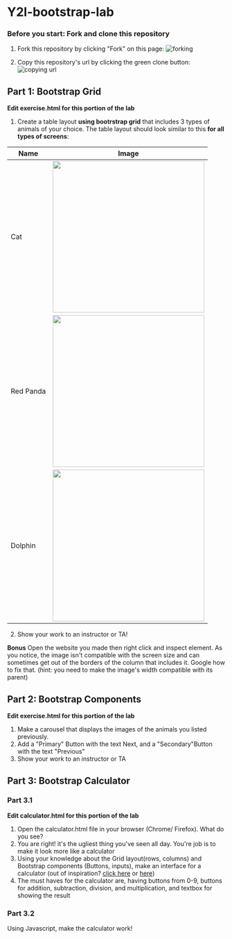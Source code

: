 
# Y2l-bootstrap-lab

### Before you start: Fork and clone this repository

1. Fork this repository by clicking "Fork" on this page:
![forking](https://image.ibb.co/jHRieT/forking.png)

2. Copy this repository's url by clicking the green clone button:
![copying url](https://image.ibb.co/n2wYeT/copying_clone.png)

## Part 1: Bootstrap Grid
__Edit exercise.html for this portion of the lab__
1. Create a table layout **using bootrstrap grid** that includes 3 types of animals of your choice. The table layout should look similar to this **for all types of screens**: 

| Name       | Image  |
| ------------- | -----|
| Cat     | <img src="https://i.ytimg.com/vi/YCaGYUIfdy4/maxresdefault.jpg" width="350"> |
| Red Panda     | <img src="https://i.redd.it/0vbx9fw2hpd01.jpg" width="350"> |
| Dolphin     | <img src="https://i0.wp.com/funkidsjokes.com/wp-content/uploads/2016/08/dolphin-203875_960_720.jpg?resize=300%2C200&ssl=1" width="350"> |
2. Show your work to an instructor or TA!

**Bonus**
Open the website you made then right click and inspect element. As you notice, the image isn't compatible with the screen size and can sometimes get out of the borders of the column that includes it. Google how to fix that. (hint: you need to make the image's width compatible with its parent)


## Part 2: Bootstrap Components
__Edit exercise.html for this portion of the lab__
1. Make a carousel that displays the images of the animals you listed previously.
2. Add a "Primary" Button with the text Next, and a "Secondary"Button with the text "Previous"
3. Show your work to an instructor or TA

## Part 3: Bootstrap Calculator
### Part 3.1
__Edit calculator.html for this portion of the lab__
1. Open the calculator.html file in your browser (Chrome/ Firefox). What do you see?
2. You are right! it's the ugliest thing you've seen all day. You're job is to make it look more like a calculator
3. Using your knowledge about the Grid layout(rows, columns) and Bootstrap components (Buttons, inputs), make an interface for a calculator (out of inspiration? [click here](http://cdn.designrshub.com/wp-content/uploads/2013/04/calculator-interface-designs-11.jpg) or [here](https://banner2.kisspng.com/20180325/ysq/kisspng-user-interface-design-calculator-dribbble-designer-calculator-5ab71f53c544c2.723624731521950547808.jpg))
4. The must haves for the calculator are, having buttons from 0-9, buttons for addition, subtraction, division, and multiplication, and textbox for showing the result

### Part 3.2
Using Javascript, make the calculator work!

